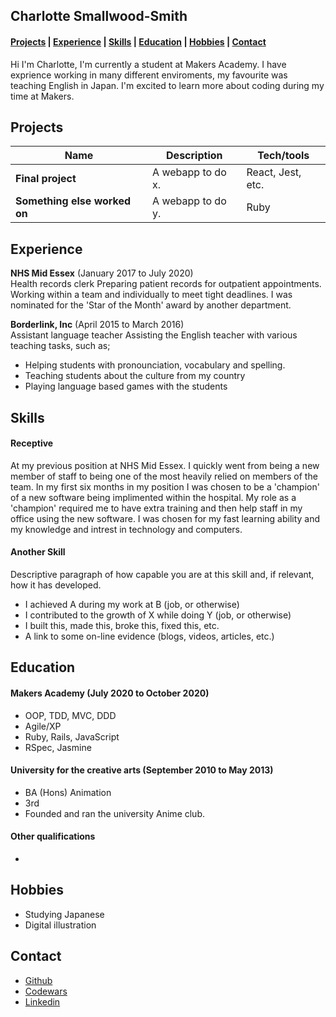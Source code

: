 ## Charlotte Smallwood-Smith
#### [Projects](#projects) | [Experience](#experience) | [Skills](#skills) | [Education](#education) | [Hobbies](#hobbies) | [Contact](#contact)

Hi I'm Charlotte, I'm currently a student at Makers Academy. I have exprience working in many different enviroments, my favourite was teaching English in Japan. 
I'm excited to learn more about coding during my time at Makers. 

## Projects

| Name                         | Description       | Tech/tools        |
| ---------------------------- | ----------------- | ----------------- |
| **Final project**            | A webapp to do x. | React, Jest, etc. |
| **Something else worked on** | A webapp to do y. | Ruby              |

## Experience

**NHS Mid Essex** (January 2017 to July 2020)  
Health records clerk
Preparing patient records for outpatient appointments.
Working within a team and individually to meet tight deadlines. 
I was nominated for the 'Star of the Month' award by another department. 

**Borderlink, Inc** (April 2015 to March 2016)  
Assistant language teacher
Assisting the English teacher with various teaching tasks, such as; 
- Helping students with pronounciation, vocabulary and spelling. 
- Teaching students about the culture from my country
- Playing language based games with the students

## Skills

#### Receptive 

At my previous position at NHS Mid Essex. I quickly went from being a new member of staff to being one of the most heavily relied on members of the team. In my first six months in my position I was chosen to be a 'champion' of a new software being implimented within the hospital. My role as a 'champion' required me to have extra training and then help staff in my office using the new software. I was chosen for my fast learning ability and my knowledge and intrest in technology and computers.

#### Another Skill

Descriptive paragraph of how capable you are at this skill and, if relevant, how it has developed.

- I achieved A during my work at B (job, or otherwise)
- I contributed to the growth of X while doing Y (job, or otherwise)
- I built this, made this, broke this, fixed this, etc.
- A link to some on-line evidence (blogs, videos, articles, etc.)

## Education

#### Makers Academy (July 2020 to October 2020)

- OOP, TDD, MVC, DDD
- Agile/XP
- Ruby, Rails, JavaScript
- RSpec, Jasmine

#### University for the creative arts (September 2010 to May 2013)

- BA (Hons) Animation
- 3rd
- Founded and ran the university Anime club.

#### Other qualifications

- 

## Hobbies

- Studying Japanese
- Digital illustration

## Contact

- [Github](https://github.com/Charlotte-91)
- [Codewars](https://www.codewars.com/users/Charlotte-91)
- [Linkedin](https://www.linkedin.com/in/charlotte-smallwood-smith/)
